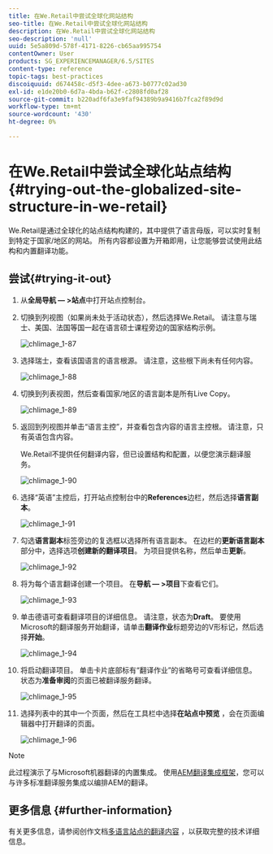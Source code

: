 ```yaml
---
title: 在We.Retail中尝试全球化网站结构
seo-title: 在We.Retail中尝试全球化网站结构
description: 在We.Retail中尝试全球化网站结构
seo-description: 'null'
uuid: 5e5a809d-578f-4171-8226-cb65aa995754
contentOwner: User
products: SG_EXPERIENCEMANAGER/6.5/SITES
content-type: reference
topic-tags: best-practices
discoiquuid: d674458c-d5f3-4dee-a673-b0777c02ad30
exl-id: e1de20b0-6d7a-4bda-b62f-c2808fd0af28
source-git-commit: b220adf6fa3e9faf94389b9a9416b7fca2f89d9d
workflow-type: tm+mt
source-wordcount: '430'
ht-degree: 0%

---
```


# 在We.Retail中尝试全球化站点结构{#trying-out-the-globalized-site-structure-in-we-retail}

We.Retail是通过全球化的站点结构构建的，其中提供了语言母版，可以实时复制到特定于国家/地区的网站。 所有内容都设置为开箱即用，让您能够尝试使用此结构和内置翻译功能。

## 尝试{#trying-it-out}

1. 从&#x200B;**全局导航 — >站点**&#x200B;中打开站点控制台。
1. 切换到列视图（如果尚未处于活动状态），然后选择We.Retail。 请注意与瑞士、美国、法国等国一起在语言硕士课程旁边的国家结构示例。

   ![chlimage_1-87](assets/chlimage_1-87a.png)

1. 选择瑞士，查看该国语言的语言根源。 请注意，这些根下尚未有任何内容。

   ![chlimage_1-88](assets/chlimage_1-88a.png)

1. 切换到列表视图，然后查看国家/地区的语言副本是所有Live Copy。

   ![chlimage_1-89](assets/chlimage_1-89a.png)

1. 返回到列视图并单击“语言主控”，并查看包含内容的语言主控根。 请注意，只有英语包含内容。

   We.Retail不提供任何翻译内容，但已设置结构和配置，以便您演示翻译服务。

   ![chlimage_1-90](assets/chlimage_1-90a.png)

1. 选择“英语”主控后，打开站点控制台中的&#x200B;**References**&#x200B;边栏，然后选择&#x200B;**语言副本**。

   ![chlimage_1-91](assets/chlimage_1-91.png)

1. 勾选&#x200B;**语言副本**&#x200B;标签旁边的复选框以选择所有语言副本。 在边栏的&#x200B;**更新语言副本**&#x200B;部分中，选择选项&#x200B;**创建新的翻译项目**。 为项目提供名称，然后单击&#x200B;**更新**。

   ![chlimage_1-92](assets/chlimage_1-92.png)

1. 将为每个语言翻译创建一个项目。 在&#x200B;**导航 — >项目**&#x200B;下查看它们。

   ![chlimage_1-93](assets/chlimage_1-93.png)

1. 单击德语可查看翻译项目的详细信息。 请注意，状态为&#x200B;**Draft**。 要使用Microsoft的翻译服务开始翻译，请单击&#x200B;**翻译作业**&#x200B;标题旁边的V形标记，然后选择&#x200B;**开始**。

   ![chlimage_1-94](assets/chlimage_1-94.png)

1. 将启动翻译项目。 单击卡片底部标有“翻译作业”的省略号可查看详细信息。 状态为&#x200B;**准备审阅**&#x200B;的页面已被翻译服务翻译。

   ![chlimage_1-95](assets/chlimage_1-95.png)

1. 选择列表中的其中一个页面，然后在工具栏中选择&#x200B;**在站点中预览** ，会在页面编辑器中打开翻译的页面。

   ![chlimage_1-96](assets/chlimage_1-96.png)

>[!NOTE]
>
>此过程演示了与Microsoft机器翻译的内置集成。 使用[AEM翻译集成框架](/help/sites-administering/translation.md)，您可以与许多标准翻译服务集成以编排AEM的翻译。

## 更多信息 {#further-information}

有关更多信息，请参阅创作文档[多语言站点的翻译内容](/help/sites-administering/translation.md) ，以获取完整的技术详细信息。
